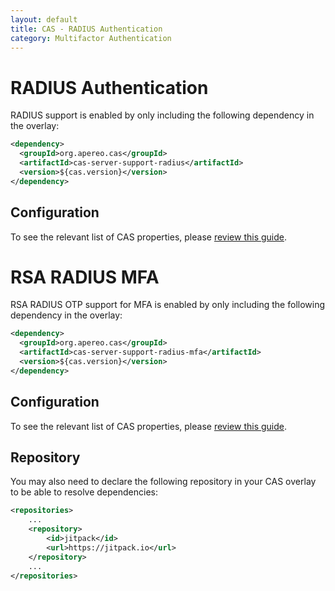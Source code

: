 ```yaml
---
layout: default
title: CAS - RADIUS Authentication
category: Multifactor Authentication
---
```


# RADIUS Authentication

RADIUS support is enabled by only including the following dependency in the overlay:

```xml
<dependency>
  <groupId>org.apereo.cas</groupId>
  <artifactId>cas-server-support-radius</artifactId>
  <version>${cas.version}</version>
</dependency>
```

## Configuration

To see the relevant list of CAS properties, please [review this guide](Configuration-Properties.html#radius-authentication).

# RSA RADIUS MFA

RSA RADIUS OTP support for MFA is enabled by only including the following dependency in the overlay:

```xml
<dependency>
  <groupId>org.apereo.cas</groupId>
  <artifactId>cas-server-support-radius-mfa</artifactId>
  <version>${cas.version}</version>
</dependency>
```

## Configuration

To see the relevant list of CAS properties, please [review this guide](Configuration-Properties.html#radius-otp).

## Repository

You may also need to declare the following repository in
your CAS overlay to be able to resolve dependencies:

```xml
<repositories>
    ...
    <repository>
        <id>jitpack</id>
        <url>https://jitpack.io</url>
    </repository>
    ...
</repositories>
```

